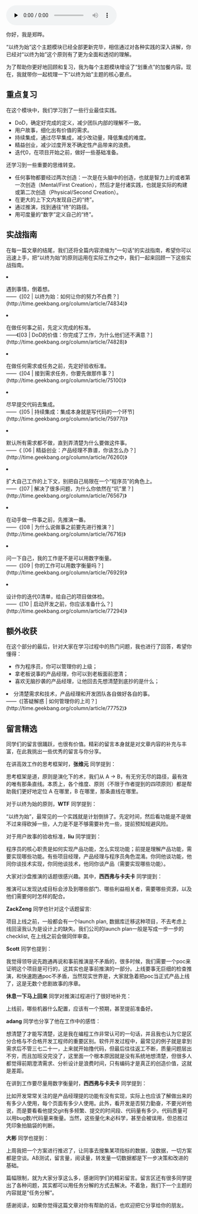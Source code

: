 <audio id="audio" title="划重点 | 关于“以终为始”，你要记住的9句话" controls="" preload="none"><source id="mp3" src="https://static001.geekbang.org/resource/audio/a9/bc/a984e67a29b1535ec335a1b565ccb8bc.mp3"></audio>

你好，我是郑晔。

“以终为始”这个主题模块已经全部更新完毕，相信通过对各种实践的深入讲解，你已经对“以终为始”这个原则有了更为全面和透彻的理解。

为了帮助你更好地回顾和复习，我为每个主题模块增设了“划重点”的加餐内容。现在，我就带你一起梳理一下“以终为始”主题的核心要点。

## 重点复习

在这个模块中，我们学习到了一些行业最佳实践。

- DoD，确定好完成的定义，减少团队内部的理解不一致。
- 用户故事，细化出有价值的需求。
- 持续集成，通过尽早集成，减少改动量，降低集成的难度。
- 精益创业，减少过度开发不确定性产品带来的浪费。
- 迭代0，在项目开始之前，做好一些基础准备。

还学习到一些重要的思维转变。

- 任何事物都要经过两次创造：一次是在头脑中的创造，也就是智力上的或者第一次创造（Mental/First Creation），然后才是付诸实践，也就是实际的构建或第二次创造（Physical/Second Creation）。
- 在更大的上下文内发现自己的“终”。
- 通过推演，找到通往“终”的路径。
- 用可度量的“数字”定义自己的“终”。

## 实战指南

在每一篇文章的结尾，我们还将全篇内容浓缩为“一句话”的实战指南，希望你可以迅速上手，把“以终为始”的原则运用在实际工作之中，我们一起来回顾一下这些实战指南。

<li>
<p>遇到事情，倒着想。<br>
——《[02 | 以终为始：如何让你的努力不白费？](http://time.geekbang.org/column/article/74834)》</p>
</li>
<li>
<p>在做任何事之前，先定义完成的标准。<br>
——《[03 |  DoD的价值：你完成了工作，为什么他们还不满意？](http://time.geekbang.org/column/article/74828)》</p>
</li>
<li>
<p>在做任何需求或任务之前，先定好验收标准。<br>
——《[04 | 接到需求任务，你要先做那件事？](http://time.geekbang.org/column/article/75100)》</p>
</li>
<li>
<p>尽早提交代码去集成。<br>
——《[05 | 持续集成：集成本身就是写代码的一个环节](http://time.geekbang.org/column/article/75977l)》</p>
</li>
<li>
<p>默认所有需求都不做，直到弄清楚为什么要做这件事。<br>
——《 [06 | 精益创业：产品经理不靠谱，你该怎么办？](http://time.geekbang.org/column/article/76260)》</p>
</li>
<li>
<p>扩大自己工作的上下文，别把自己局限在一个“程序员”的角色上。<br>
——《[07 | 解决了很多问题，为什么你依然在“坑”里？](http://time.geekbang.org/column/article/76567)》</p>
</li>
<li>
<p>在动手做一件事之前，先推演一番。<br>
——《[08 | 为什么说做事之前要先进行推演？](http://time.geekbang.org/column/article/76716)》</p>
</li>
<li>
<p>问一下自己，我的工作是不是可以用数字衡量。<br>
——《[09 | 你的工作可以用数字衡量吗？](http://time.geekbang.org/column/article/76929)》</p>
</li>
<li>
<p>设计你的迭代0清单，给自己的项目做体检。<br>
——《[10 | 启动开发之前，你应该准备什么？](http://time.geekbang.org/column/article/77294)》</p>
</li>

## 额外收获

在这个部分的最后，针对大家在学习过程中的热门问题，我也进行了回答，希望你懂得：

- 作为程序员，你可以管理你的上级；
- 拿老板说事的产品经理，你可以到老板面前澄清；
- 喜欢无脑抄袭的产品经理，让他回去先想清楚到底抄的是什么；
<li>分清楚需求和技术，产品经理和开发团队各自做好各自的事。<br>
——《[答疑解惑 | 如何管理你的上司？](http://time.geekbang.org/column/article/77752)》</li>

## 留言精选

同学们的留言很踊跃，也很有价值。精彩的留言本身就是对文章内容的补充与丰富，在此我挑出一些优秀的留言与你分享。

在讲高效工作的思考框架时，**张维元** 同学提到：

> 
思考框架是道，原则是演化下的术，我们从 A → B，有无穷无尽的路径，最有效的唯有那条直线。本质上，各个维度、原则（不限于作者提到的四项原则）都是帮助我们更好地定位 A 在哪里，B 在哪里，那条直线在哪里。


对于以终为始的原则，**WTF** 同学提到：

> 
“以终为始”，最常见的一个实践就是计划倒排了。先定时间，然后看功能是不是做不过来得砍掉一些，人力是不是不够需要补充一些，提前预知规避风险。


对于用户故事的验收标准，**liu** 同学提到：

> 
程序员的核心职责是如何实现产品功能，怎么实现功能；前提是理解产品功能，需要实现哪些功能。有些项目经理，产品经理与程序员角色混淆。你同他谈功能，他同你谈技术实现，你同他谈技术，他同你谈产品（需要实现哪些功能）。


大家对沙盘推演的话题很感兴趣。其中，**西西弗与卡夫卡** 同学提到：

> 
推演可以发现达成目标会涉及到哪些部门、哪些利益相关者，需要哪些资源，以及他们需要何时怎样的配合。


**ZackZeng** 同学也针对这个话题留言:

> 
项目上线之前，一般都会有一个launch plan, 数据库迁移这种项目，不去考虑上线回滚我认为是设计上的缺失。我们公司的launch plan一般是写成一步一步的checklist, 在上线之前会做同伴审查。


**Scott** 同学也提到：

> 
我觉得领导说先跑通再说和事前推演是不矛盾的，很多时候，我们需要一个poc来证明这个项目是可行的，这其实也是事前推演的一部分。上线要事无巨细的检查推演，和快速跑通poc不矛盾，当然现实世界是，大家就急着把poc当正式产品上线了，这是无数个悲剧故事的序章。


**休息一下马上回来** 同学对推演过程进行了很好地补充：

> 
上线前，哪些机器什么配置，应该有一个预期，甚至提前准备好。


**adang** 同学也分享了他在工作中的感悟：

> 
想清楚了才能写清楚，这是我在编程工作非常认可的一句话，并且我也认为它是区分合格与不合格开发工程师的重要区别。软件开发过程中，最常见的例子就是拿到需求后不管三七二十一，上来就开始撸代码，但最后往往返工不断，质量问题层出不穷，而且加班没完没了，这里面一个根本原因就是没有系统地想清楚，但很多人都觉得前期澄清需求、分析设计是浪费时间，只有编码才是真正的创造价值，这就是差距。


在讲到工作要尽量用数字衡量时，**西西弗与卡夫卡** 同学提到：

> 
比如开发常常关注的是产品经理提的功能有没有实现，实际上也应该了解做出来的有多少人使用，每个页面有多少人使用。此外，看开发是否努力勤奋，不要光听他说，而是要看看他提交git有多频繁、提交的时间段、代码量有多少。代码质量可以用bug数/代码量来衡量。当然，这些量化未必科学，甚至会被误用，但总胜过凭印象拍脑袋的判断。


**大彬** 同学也提到：

> 
上周我把一个方案进行推迟了，让同事去搜集某项指标的数据，没数据，一切方案都是空谈。AB测试，留言量，阅读量，转发量一切数据都是下一步决策和改进的基础。


篇幅限制，就为大家分享这么多，感谢同学们的精彩留言。留言区还有很多同学提出了各种问题，其实都可以用任务分解的方式去解决。不着急，我们下一个主题的内容就是“任务分解”。

感谢阅读，如果你觉得这篇文章对你有帮助的话，也欢迎把它分享给你的朋友。
